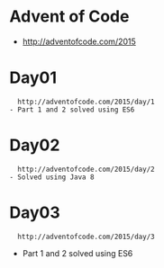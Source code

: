 # Advent of Code

  - http://adventofcode.com/2015
  
  # Day01

      http://adventofcode.com/2015/day/1
    - Part 1 and 2 solved using ES6

  # Day02
  
      http://adventofcode.com/2015/day/2
    - Solved using Java 8

  # Day03
  
      http://adventofcode.com/2015/day/3
   - Part 1 and 2 solved using ES6
